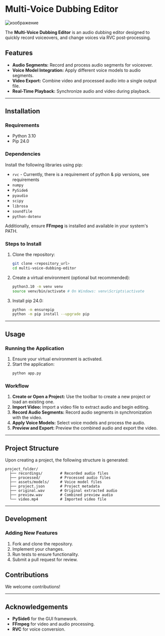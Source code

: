 # Multi-Voice Dubbing Editor

![изображение](https://github.com/user-attachments/assets/40633119-a594-41dc-b9aa-8666f408ed62)


The **Multi-Voice Dubbing Editor** is an audio dubbing editor designed to quickly record voiceovers, and change voices via RVC post-processing.

## Features

- **Audio Segments:** Record and process audio segments for voiceover.
- **Voice Model Integration:** Apply different voice models to audio segments.
- **Video Export:** Combine video and processed audio into a single output file.
- **Real-Time Playback:** Synchronize audio and video during playback.

---

## Installation

### Requirements

- Python 3.10
- Pip 24.0

### Dependencies

Install the following libraries using pip:

- `rvc` - Currently, there is a requirement of python & pip versions, see requirements
- `numpy`
- `PySide6`
- `pyaudio`
- `scipy`
- `librosa`
- `soundfile`
- `python-dotenv`

Additionally, ensure **FFmpeg** is installed and available in your system's PATH.

### Steps to Install

1. Clone the repository:

   ```bash
   git clone <repository_url>
   cd multi-voice-dubbing-editor
   ```

2. Create a virtual environment (optional but recommended):

   ```bash
   python3.10 -m venv venv
   source venv/bin/activate # On Windows: venv\Scripts\activate
   ```

3. Install pip 24.0:

   ```bash
   python -m ensurepip
   python -m pip install --upgrade pip
   ```
---

## Usage

### Running the Application

1. Ensure your virtual environment is activated.
2. Start the application:
   ```bash
   python app.py
   ```

### Workflow

1. **Create or Open a Project:** Use the toolbar to create a new project or load an existing one.
2. **Import Video:** Import a video file to extract audio and begin editing.
3. **Record Audio Segments:** Record audio segments in synchronization with the video.
4. **Apply Voice Models:** Select voice models and process the audio.
5. **Preview and Export:** Preview the combined audio and export the video.

---

## Project Structure

Upon creating a project, the following structure is generated:

```
project_folder/
  ├── recordings/        # Recorded audio files
  ├── processed/         # Processed audio files
  ├── assets/models/     # Voice model files
  ├── project.json       # Project metadata
  ├── original.wav       # Original extracted audio
  ├── preview.wav        # Combined preview audio
  └── video.mp4          # Imported video file
```

---

## Development

### Adding New Features

1. Fork and clone the repository.
2. Implement your changes.
3. Run tests to ensure functionality.
4. Submit a pull request for review.


## Contributions

We welcome contributions!

---

## Acknowledgements

- **PySide6** for the GUI framework.
- **FFmpeg** for video and audio processing.
- **RVC** for voice conversion.
